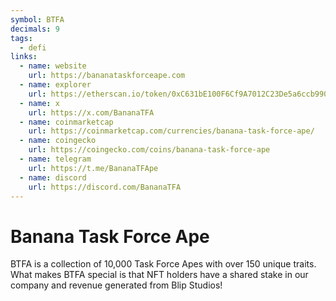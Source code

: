 ```yaml
---
symbol: BTFA
decimals: 9
tags:
  - defi
links:
  - name: website
    url: https://bananataskforceape.com
  - name: explorer
    url: https://etherscan.io/token/0xC631bE100F6Cf9A7012C23De5a6ccb990EAFC133
  - name: x
    url: https://x.com/BananaTFA
  - name: coinmarketcap
    url: https://coinmarketcap.com/currencies/banana-task-force-ape/
  - name: coingecko
    url: https://coingecko.com/coins/banana-task-force-ape
  - name: telegram
    url: https://t.me/BananaTFApe
  - name: discord
    url: https://discord.com/BananaTFA
---
```


# Banana Task Force Ape

BTFA is a collection of 10,000 Task Force Apes with over 150 unique traits. What makes BTFA special is that NFT holders have a shared stake in our company and revenue generated from Blip Studios!
